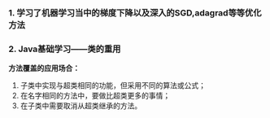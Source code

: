 ### 1. 学习了机器学习当中的梯度下降以及深入的SGD,adagrad等等优化方法

### 2. Java基础学习——类的重用
**方法覆盖的应用场合：**
1. 子类中实现与超类相同的功能，但采用不同的算法或公式；
2. 在名字相同的方法中，要做比超类更多的事情；
3. 在子类中需要取消从超类继承的方法。